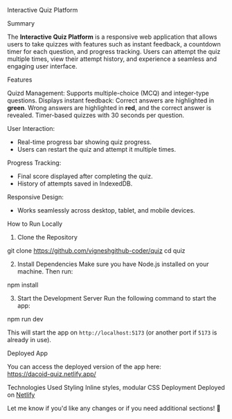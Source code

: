 
Interactive Quiz Platform

Summary

The **Interactive Quiz Platform** is a responsive web application that allows users to take quizzes with features such as instant feedback, a countdown timer for each question, and progress tracking. Users can attempt the quiz multiple times, view their attempt history, and experience a seamless and engaging user interface.


Features

Quizd Management:
 Supports multiple-choice (MCQ) and integer-type questions.
   Displays instant feedback:
     Correct answers are highlighted in **green**.
     Wrong answers are highlighted in **red**, and the correct answer is revealed.
   Timer-based quizzes with 30 seconds per question.

User Interaction:
  - Real-time progress bar showing quiz progress.
  - Users can restart the quiz and attempt it multiple times.

Progress Tracking:
  - Final score displayed after completing the quiz.
  - History of attempts saved in IndexedDB.

Responsive Design:
  - Works seamlessly across desktop, tablet, and mobile devices.



How to Run Locally

1. Clone the Repository

git clone https://github.com/vigneshgithub-coder/quiz
cd quiz


2. Install Dependencies
Make sure you have Node.js installed on your machine. Then run:

npm install


3. Start the Development Server
Run the following command to start the app:

npm run dev


This will start the app on `http://localhost:5173` (or another port if `5173` is already in use).



Deployed App

You can access the deployed version of the app here:  
https://dacoid-quiz.netlify.app/ 



Technologies Used
 Styling Inline styles, modular CSS
 Deployment Deployed on [Netlify](https://dacoid-quiz.netlify.app/)



Let me know if you'd like any changes or if you need additional sections! 🚀
